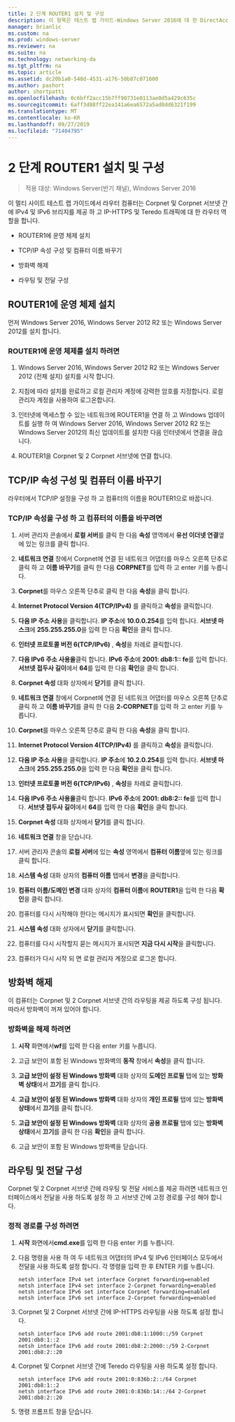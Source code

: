 ```yaml
---
title: 2 단계 ROUTER1 설치 및 구성
description: 이 항목은 테스트 랩 가이드-Windows Server 2016에 대 한 DirectAccess 멀티 사이트 배포 시연의 일부입니다.
manager: brianlic
ms.custom: na
ms.prod: windows-server
ms.reviewer: na
ms.suite: na
ms.technology: networking-da
ms.tgt_pltfrm: na
ms.topic: article
ms.assetid: dc20b1a0-540d-4531-a176-50b87c071600
ms.author: pashort
author: shortpatti
ms.openlocfilehash: 0c6bff2acc15b7ff90731e0113ae0d5a429c635c
ms.sourcegitcommit: 6aff3d88ff22ea141a6ea6572a5ad8dd6321f199
ms.translationtype: MT
ms.contentlocale: ko-KR
ms.lasthandoff: 09/27/2019
ms.locfileid: "71404795"
---
```

# <a name="step-2-install-and-configure-router1"></a>2 단계 ROUTER1 설치 및 구성

>적용 대상: Windows Server(반기 채널), Windows Server 2016

이 멀티 사이트 테스트 랩 가이드에서 라우터 컴퓨터는 Corpnet 및 Corpnet 서브넷 간에 IPv4 및 IPv6 브리지를 제공 하 고 IP-HTTPS 및 Teredo 트래픽에 대 한 라우터 역할을 합니다.  
  
- ROUTER1에 운영 체제 설치 
  
- TCP/IP 속성 구성 및 컴퓨터 이름 바꾸기  
  
- 방화벽 해제
  
- 라우팅 및 전달 구성
  
## <a name="install-the-operating-system-on-router1"></a>ROUTER1에 운영 체제 설치  
먼저 Windows Server 2016, Windows Server 2012 R2 또는 Windows Server 2012를 설치 합니다.  
  
### <a name="to-install-the-operating-system-on-router1"></a>ROUTER1에 운영 체제를 설치 하려면  
  
1.  Windows Server 2016, Windows Server 2012 R2 또는 Windows Server 2012 (전체 설치) 설치를 시작 합니다.  
  
2.  지침에 따라 설치를 완료하고 로컬 관리자 계정에 강력한 암호를 지정합니다. 로컬 관리자 계정을 사용하여 로그온합니다.  
  
3.  인터넷에 액세스할 수 있는 네트워크에 ROUTER1을 연결 하 고 Windows 업데이트를 실행 하 여 Windows Server 2016, Windows Server 2012 R2 또는 Windows Server 2012의 최신 업데이트를 설치한 다음 인터넷에서 연결을 끊습니다.  
  
4.  ROUTER1을 Corpnet 및 2 Corpnet 서브넷에 연결 합니다.  
  
## <a name="configure-tcpip-properties-and-rename-the-computer"></a>TCP/IP 속성 구성 및 컴퓨터 이름 바꾸기  
라우터에서 TCP/IP 설정을 구성 하 고 컴퓨터의 이름을 ROUTER1으로 바꿉니다.  
  
### <a name="to-configure-tcpip-properties-and-rename-the-computer"></a>TCP/IP 속성을 구성 하 고 컴퓨터의 이름을 바꾸려면  
  
1.  서버 관리자 콘솔에서 **로컬 서버**를 클릭 한 다음 **속성** 영역에서 **유선 이더넷 연결**옆에 있는 링크를 클릭 합니다.  
  
2.  **네트워크 연결** 창에서 Corpnet에 연결 된 네트워크 어댑터를 마우스 오른쪽 단추로 클릭 하 고 **이름 바꾸기**를 클릭 한 다음 **CORPNET**를 입력 하 고 enter 키를 누릅니다.  
  
3.  **Corpnet**를 마우스 오른쪽 단추로 클릭 한 다음 **속성**을 클릭 합니다.  
  
4.  **Internet Protocol Version 4(TCP/IPv4)** 를 클릭하고 **속성**을 클릭합니다.  
  
5.  **다음 IP 주소 사용**을 클릭합니다. **IP 주소**에 **10.0.0.254**를 입력 합니다. **서브넷 마스크**에 **255.255.255.0**을 입력 한 다음 **확인**을 클릭 합니다.  
  
6.  **인터넷 프로토콜 버전 6(TCP/IPv6)** , **속성**을 차례로 클릭합니다.  
  
7.  **다음 IPv6 주소 사용을**클릭 합니다. **IPv6 주소**에 **2001: db8:1:: fe**를 입력 합니다. **서브넷 접두사 길이**에서 **64**를 입력 한 다음 **확인**을 클릭 합니다.  
  
8.  **Corpnet 속성** 대화 상자에서 **닫기**를 클릭 합니다.  
  
9. **네트워크 연결** 창에서 Corpnet에 연결 된 네트워크 어댑터를 마우스 오른쪽 단추로 클릭 하 고 **이름 바꾸기**를 클릭 한 다음 **2-CORPNET**를 입력 하 고 enter 키를 누릅니다.  
  
10. **Corpnet**를 마우스 오른쪽 단추로 클릭 한 다음 **속성**을 클릭 합니다.  
  
11. **Internet Protocol Version 4(TCP/IPv4)** 를 클릭하고 **속성**을 클릭합니다.  
  
12. **다음 IP 주소 사용**을 클릭합니다. **IP 주소**에 **10.2.0.254**를 입력 합니다. **서브넷 마스크**에 **255.255.255.0**을 입력 한 다음 **확인**을 클릭 합니다.  
  
13. **인터넷 프로토콜 버전 6(TCP/IPv6)** , **속성**을 차례로 클릭합니다.  
  
14. **다음 IPv6 주소 사용을**클릭 합니다. **IPv6 주소**에 **2001: db8:2:: fe**를 입력 합니다. **서브넷 접두사 길이**에서 **64**를 입력 한 다음 **확인**을 클릭 합니다.  
  
15. **Corpnet 속성** 대화 상자에서 **닫기**를 클릭 합니다.  
  
16. **네트워크 연결** 창을 닫습니다.  
  
17. 서버 관리자 콘솔의 **로컬 서버**에 있는 **속성** 영역에서 **컴퓨터 이름**옆에 있는 링크를 클릭 합니다.  
  
18. **시스템 속성** 대화 상자의 **컴퓨터 이름** 탭에서 **변경**을 클릭합니다.  
  
19. **컴퓨터 이름/도메인 변경** 대화 상자의 **컴퓨터 이름**에 **ROUTER1**을 입력 한 다음 **확인**을 클릭 합니다.  
  
20. 컴퓨터를 다시 시작해야 한다는 메시지가 표시되면 **확인**을 클릭합니다.  
  
21. **시스템 속성** 대화 상자에서 **닫기**를 클릭합니다.  
  
22. 컴퓨터를 다시 시작할지 묻는 메시지가 표시되면 **지금 다시 시작**을 클릭합니다.  
  
23. 컴퓨터가 다시 시작 되 면 로컬 관리자 계정으로 로그온 합니다.  
  
## <a name="turn-off-the-firewall"></a>방화벽 해제  
이 컴퓨터는 Corpnet 및 2 Corpnet 서브넷 간의 라우팅을 제공 하도록 구성 됩니다. 따라서 방화벽이 꺼져 있어야 합니다.  
  
### <a name="to-turn-off-the-firewall"></a>방화벽을 해제 하려면  
  
1.  **시작** 화면에서**wf**를 입력 한 다음 enter 키를 누릅니다.  
  
2.  고급 보안이 포함 된 Windows 방화벽의 **동작** 창에서 **속성**을 클릭 합니다.  
  
3.  **고급 보안이 설정 된 Windows 방화벽** 대화 상자의 **도메인 프로필** 탭에 있는 **방화벽 상태**에서 **끄기**를 클릭 합니다.  
  
4.  **고급 보안이 설정 된 Windows 방화벽** 대화 상자의 **개인 프로필** 탭에 있는 **방화벽 상태**에서 **끄기**를 클릭 합니다.  
  
5.  **고급 보안이 설정 된 Windows 방화벽** 대화 상자의 **공용 프로필** 탭에 있는 **방화벽 상태**에서 **끄기**를 클릭 한 다음 **확인**을 클릭 합니다.  
  
6.  고급 보안이 포함 된 Windows 방화벽을 닫습니다.  
  
## <a name="configure-routing-and-forwarding"></a>라우팅 및 전달 구성  
Corpnet 및 2 Corpnet 서브넷 간에 라우팅 및 전달 서비스를 제공 하려면 네트워크 인터페이스에서 전달을 사용 하도록 설정 하 고 서브넷 간에 고정 경로를 구성 해야 합니다.  
  
### <a name="to-configure-static-routes"></a>정적 경로를 구성 하려면  
  
1.  **시작** 화면에서**cmd.exe**를 입력 한 다음 enter 키를 누릅니다.  
  
2.  다음 명령을 사용 하 여 두 네트워크 어댑터의 IPv4 및 IPv6 인터페이스 모두에서 전달을 사용 하도록 설정 합니다. 각 명령을 입력 한 후 ENTER 키를 누릅니다.  
  
    ```  
    netsh interface IPv4 set interface Corpnet forwarding=enabled  
    netsh interface IPv4 set interface 2-Corpnet forwarding=enabled  
    netsh interface IPv6 set interface Corpnet forwarding=enabled  
    netsh interface IPv6 set interface 2-Corpnet forwarding=enabled  
    ```  
  
3.  Corpnet 및 2 Corpnet 서브넷 간에 IP-HTTPS 라우팅을 사용 하도록 설정 합니다.  
  
    ```  
    netsh interface IPv6 add route 2001:db8:1:1000::/59 Corpnet 2001:db8:1::2  
    netsh interface IPv6 add route 2001:db8:2:2000::/59 2-Corpnet 2001:db8:2::20  
    ```  
  
4.  Corpnet 및 Corpnet 서브넷 간에 Teredo 라우팅을 사용 하도록 설정 합니다.  
  
    ```  
    netsh interface IPv6 add route 2001:0:836b:2::/64 Corpnet 2001:db8:1::2  
    netsh interface IPv6 add route 2001:0:836b:14::/64 2-Corpnet 2001:db8:2::20  
    ```  
  
5.  명령 프롬프트 창을 닫습니다.

